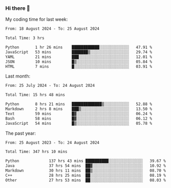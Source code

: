 ### Hi there 👋

My coding time for last week:

<!--START_SECTION:week-->

```txt
From: 18 August 2024 - To: 25 August 2024

Total Time: 3 hrs

Python       1 hr 26 mins    ████████████░░░░░░░░░░░░░   47.91 %
JavaScript   53 mins         ███████▒░░░░░░░░░░░░░░░░░   29.74 %
YAML         21 mins         ███░░░░░░░░░░░░░░░░░░░░░░   12.01 %
JSON         10 mins         █▒░░░░░░░░░░░░░░░░░░░░░░░   05.84 %
HTML         7 mins          █░░░░░░░░░░░░░░░░░░░░░░░░   03.91 %
```

<!--END_SECTION:week-->

Last month:

<!--START_SECTION:month-->

```txt
From: 25 July 2024 - To: 24 August 2024

Total Time: 15 hrs 48 mins

Python       8 hrs 21 mins   █████████████▒░░░░░░░░░░░   52.88 %
Markdown     2 hrs 8 mins    ███▒░░░░░░░░░░░░░░░░░░░░░   13.50 %
Text         59 mins         █▓░░░░░░░░░░░░░░░░░░░░░░░   06.24 %
Bash         58 mins         █▓░░░░░░░░░░░░░░░░░░░░░░░   06.12 %
JavaScript   54 mins         █▒░░░░░░░░░░░░░░░░░░░░░░░   05.78 %
```

<!--END_SECTION:month-->

The past year:

<!--START_SECTION:year-->

```txt
From: 25 August 2023 - To: 24 August 2024

Total Time: 347 hrs 10 mins

Python             137 hrs 43 mins ██████████░░░░░░░░░░░░░░░   39.67 %
Java               37 hrs 54 mins  ██▓░░░░░░░░░░░░░░░░░░░░░░   10.92 %
Markdown           30 hrs 11 mins  ██▒░░░░░░░░░░░░░░░░░░░░░░   08.70 %
C++                28 hrs 25 mins  ██░░░░░░░░░░░░░░░░░░░░░░░   08.19 %
Other              27 hrs 53 mins  ██░░░░░░░░░░░░░░░░░░░░░░░   08.03 %
```

<!--END_SECTION:year-->
